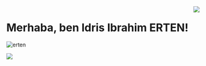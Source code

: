 <img align='right' src="https://github-readme-stats.vercel.app/api?username=idrisibrahimerten&show_icons=true">

# Merhaba, ben    Idris Ibrahim ERTEN!
<p align="left"> <img src="https://komarev.com/ghpvc/?username=idrisibrahimerten" alt="erten" /> </p>

[![](https://img.shields.io/youtube/channel/subscribers/UC3oe0sDGulLFQBhhxkxo3mg?style=social)](https://www.youtube.com/channel/UC3oe0sDGulLFQBhhxkxo3mg)
